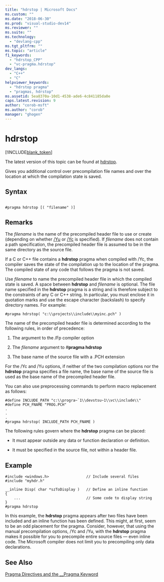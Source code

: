```yaml
---
title: "hdrstop | Microsoft Docs"
ms.custom: ""
ms.date: "2018-06-30"
ms.prod: "visual-studio-dev14"
ms.reviewer: ""
ms.suite: ""
ms.technology: 
  - "devlang-cpp"
ms.tgt_pltfrm: ""
ms.topic: "article"
f1_keywords: 
  - "hdrstop_CPP"
  - "vc-pragma.hdrstop"
dev_langs: 
  - "C++"
  - "C"
helpviewer_keywords: 
  - "hdrstop pragma"
  - "pragmas, hdrstop"
ms.assetid: 5ea8370a-10d1-4538-ade6-4c841185da0e
caps.latest.revision: 9
author: "corob-msft"
ms.author: "corob"
manager: "ghogen"
---
```

# hdrstop
[!INCLUDE[blank_token](../includes/blank-token.md)]

The latest version of this topic can be found at [hdrstop](https://docs.microsoft.com/cpp/preprocessor/hdrstop).  
  
Gives you additional control over precompilation file names and over the location at which the compilation state is saved.  
  
## Syntax  
  
```  
  
#pragma hdrstop [( "filename" )]    
```  
  
## Remarks  
 The *filename* is the name of the precompiled header file to use or create (depending on whether [/Yu](../build/reference/yu-use-precompiled-header-file.md) or [/Yc](../build/reference/yc-create-precompiled-header-file.md) is specified). If *filename* does not contain a path specification, the precompiled header file is assumed to be in the same directory as the source file.  
  
 If a C or C++ file contains a **hdrstop** pragma when compiled with /Yc, the compiler saves the state of the compilation up to the location of the pragma. The compiled state of any code that follows the pragma is not saved.  
  
 Use *filename* to name the precompiled header file in which the compiled state is saved. A space between **hdrstop** and *filename* is optional. The file name specified in the **hdrstop** pragma is a string and is therefore subject to the constraints of any C or C++ string. In particular, you must enclose it in quotation marks and use the escape character (backslash) to specify directory names. For example:  
  
```  
#pragma hdrstop( "c:\\projects\\include\\myinc.pch" )  
```  
  
 The name of the precompiled header file is determined according to the following rules, in order of precedence:  
  
1.  The argument to the /Fp compiler option  
  
2.  The *filename* argument to #**pragma hdrstop**  
  
3.  The base name of the source file with a .PCH extension  
  
 For the /Yc and /Yu options, if neither of the two compilation options nor the **hdrstop** pragma specifies a file name, the base name of the source file is used as the base name of the precompiled header file.  
  
 You can also use preprocessing commands to perform macro replacement as follows:  
  
```  
#define INCLUDE_PATH "c:\\progra~`1\\devstsu~1\\vc\\include\\"  
#define PCH_FNAME "PROG.PCH"  
.  
.  
.  
#pragma hdrstop( INCLUDE_PATH PCH_FNAME )  
```  
  
 The following rules govern where the **hdrstop** pragma can be placed:  
  
-   It must appear outside any data or function declaration or definition.  
  
-   It must be specified in the source file, not within a header file.  
  
## Example  
  
```  
#include <windows.h>                 // Include several files  
#include "myhdr.h"  
  
__inline Disp( char *szToDisplay )   // Define an inline function  
{  
    ...                              // Some code to display string  
}  
#pragma hdrstop  
```  
  
 In this example, the **hdrstop** pragma appears after two files have been included and an inline function has been defined. This might, at first, seem to be an odd placement for the pragma. Consider, however, that using the manual precompilation options, /Yc and /Yu, with the **hdrstop** pragma makes it possible for you to precompile entire source files — even inline code. The Microsoft compiler does not limit you to precompiling only data declarations.  
  
## See Also  
 [Pragma Directives and the __Pragma Keyword](../preprocessor/pragma-directives-and-the-pragma-keyword.md)



